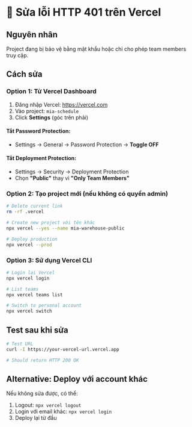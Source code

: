 # 🔧 Sửa lỗi HTTP 401 trên Vercel

## Nguyên nhân
Project đang bị bảo vệ bằng mật khẩu hoặc chỉ cho phép team members truy cập.

## Cách sửa

### Option 1: Từ Vercel Dashboard

1. Đăng nhập Vercel: https://vercel.com
2. Vào project: `mia-schedule`
3. Click **Settings** (góc trên phải)

#### Tắt Password Protection:
- Settings → General → Password Protection → **Toggle OFF**

#### Tắt Deployment Protection:
- Settings → Security → Deployment Protection
- Chọn **"Public"** thay vì **"Only Team Members"**

### Option 2: Tạo project mới (nếu không có quyền admin)

```bash
# Delete current link
rm -rf .vercel

# Create new project với tên khác
npx vercel --yes --name mia-warehouse-public

# Deploy production
npx vercel --prod
```

### Option 3: Sử dụng Vercel CLI

```bash
# Login lại Vercel
npx vercel login

# List teams
npx vercel teams list

# Switch to personal account
npx vercel switch
```

## Test sau khi sửa

```bash
# Test URL
curl -I https://your-vercel-url.vercel.app

# Should return HTTP 200 OK
```

## Alternative: Deploy với account khác

Nếu không sửa được, có thể:
1. Logout: `npx vercel logout`
2. Login với email khác: `npx vercel login`
3. Deploy lại từ đầu
